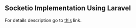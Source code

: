 ## Socketio Implementation Using Laravel

For details description go to [this](https://monirahmedtanveen.github.io/monir.log/socketio-implementation-using-laravel) link.